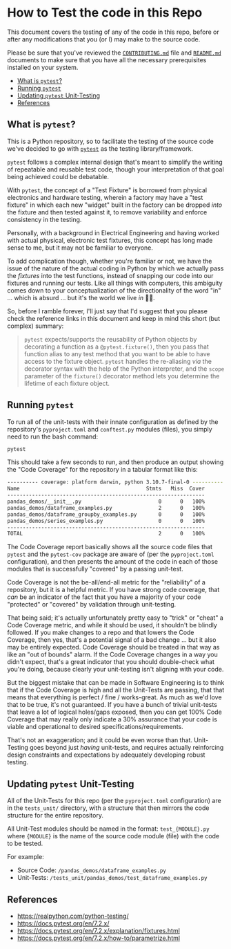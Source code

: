 # How to Test the code in this Repo

This document covers the testing of any of the code in this repo, before or after any modifications that you (or I) may make to the source code.

Please be sure that you've reviewed the [`CONTRIBUTING.md`](./CONTRIBUTING.md) file and [`README.md`](./README.md) documents to make sure that you have all the necessary prerequisites installed on your system.

<!-- MarkdownTOC -->

- [What is `pytest`?](#what-is-pytest)
- [Running `pytest`](#running-pytest)
- [Updating `pytest` Unit-Testing](#updating-pytest-unit-testing)
- [References](#references)

<!-- /MarkdownTOC -->

<a id="what-is-pytest"></a>
## What is `pytest`?

This is a Python repository, so to facilitate the testing of the source code we've decided to go with [`pytest`]() as the testing library/framework.

`pytest` follows a complex internal design that's meant to simplify the writing of repeatable and reusable test code, though your interpretation of that goal being achieved could be debatable.

With `pytest`, the concept of a "Test Fixture" is borrowed from physical electronics and hardware testing, wherein a factory may have a "test fixture" in which each new "widget" built in the factory can be dropped _into_ the fixture and then tested against it, to remove variability and enforce consistency in the testing.

Personally, with a background in Electrical Engineering and having worked with actual physical, electronic test fixtures, this concept has long made sense to me, but it may not be familiar to everyone.

To add complication though, whether you're familiar or not, we have the issue of the nature of the actual coding in Python by which we actually pass the _fixtures_ into the test functions, instead of snapping our code into our fixtures and running our tests. Like all things with computers, this ambiguity comes down to your conceptualization of the directionality of the word "in" ... which is absurd ... but it's the world we live _in_ :woman_shrugging:.

So, before I ramble forever, I'll just say that I'd suggest that you please check the reference links in this document and keep in mind this short (but complex) summary:

> `pytest` expects/supports the reusability of Python objects by decorating a function as a `@pytest.fixture()`, then you pass that function alias to any test method that you want to be able to have access to the fixture object. `pytest` handles the re-aliasing _via_ the decorator syntax with the help of the Python interpreter, and the `scope` parameter of the `fixture()` decorator method lets you determine the lifetime of each fixture object.

<a id="running-pytest"></a>
## Running `pytest`

To run all of the unit-tests with their innate configuration as defined by the repository's `pyproject.toml` and `conftest.py` modules (files), you simply need to run the bash command:

```bash
pytest
```

This should take a few seconds to run, and then produce an output showing the "Code Coverage" for the repository in a tabular format like this:

```bash
---------- coverage: platform darwin, python 3.10.7-final-0 ----------
Name                                         Stmts   Miss  Cover
----------------------------------------------------------------
pandas_demos/__init__.py                         0      0   100%
pandas_demos/dataframe_examples.py               2      0   100%
pandas_demos/dataframe_groupby_examples.py       0      0   100%
pandas_demos/series_examples.py                  0      0   100%
----------------------------------------------------------------
TOTAL                                            2      0   100%
```

The Code Coverage report basically shows all the source code files that `pytest` and the `pytest-cov` package are aware of (per the `pyproject.toml` configuration), and then presents the amount of the code in each of those modules that is successfully "covered" by a passing unit-test.

Code Coverage is not the be-all/end-all metric for the "reliability" of a repository, but it is a helpful metric. If you have strong code coverage, that _can_ be an indicator of the fact that you have a majority of your code "protected" or "covered" by validation through unit-testing.

That being said; it's actually unfortunately pretty easy to "trick" or "cheat" a Code Coverage metric, and while it should be used, it shouldn't be blindly followed. If you make changes to a repo and that lowers the Code Coverage, then yes, that's a potential signal of a bad change ... but it also may be entirely expected. Code Coverage should be treated in that way as like an "out of bounds" alarm. If the Code Coverage changes in a way you didn't expect, that's a great indicator that you should double-check what you're doing, because clearly your unit-testing isn't aligning with your code.

But the biggest mistake that can be made in Software Engineering is to think that if the Code Coverage is high and all the Unit-Tests are passing, that that means that everything is perfect / fine / works-great. As much as we'd love that to be true, it's not guaranteed. If you have a bunch of trivial unit-tests that leave a lot of logical holes/gaps exposed, then you can get 100% Code Coverage that may really only indicate a 30% assurance that your code is viable and operational to desired specifications/requirements.

That's not an exaggeration; and it could be even worse than that. Unit-Testing goes beyond just _having_ unit-tests, and requires actually reinforcing design constraints and expectations by adequately developing robust testing.

<a id="updating-pytest-unit-testing"></a>
## Updating `pytest` Unit-Testing

All of the Unit-Tests for this repo (per the `pyproject.toml` configuration) are in the `tests_unit/` directory, with a structure that then mirrors the code structure for the entire repository.

All Unit-Test modules should be named in the format: `test_{MODULE}.py` where `{MODULE}` is the name of the source code module (file) with the code to be tested.

For example:

- Source Code: `/pandas_demos/dataframe_examples.py`
- Unit-Tests: `/tests_unit/pandas_demos/test_dataframe_examples.py`

<a id="references"></a>
## References

- https://realpython.com/python-testing/
- https://docs.pytest.org/en/7.2.x/
- https://docs.pytest.org/en/7.2.x/explanation/fixtures.html
- https://docs.pytest.org/en/7.2.x/how-to/parametrize.html
